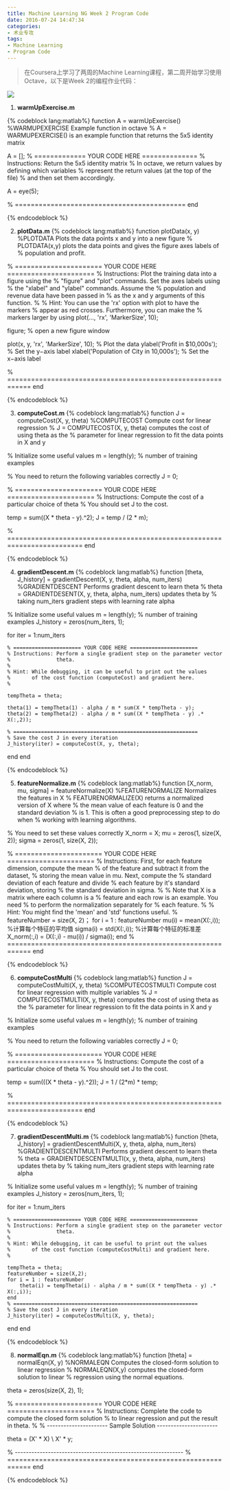 ```yaml
---
title: Machine Learning NG Week 2 Program Code
date: 2016-07-24 14:47:34
categories:
- 术业专攻
tags:
- Machine Learning
- Program Code
---
```

> 在Coursera上学习了两周的Machine Learning课程，第二周开始学习使用Octave，以下是Week 2的编程作业代码：

<!-- more -->
![](http://ww2.sinaimg.cn/large/b36cd9dbgw1f6509l58z1j20zk0m8156.jpg)

1. **warmUpExercise.m**

{% codeblock lang:matlab%}
function A = warmUpExercise()
%WARMUPEXERCISE Example function in octave
%   A = WARMUPEXERCISE() is an example function that returns the 5x5 identity matrix

A = [];
% ============= YOUR CODE HERE ==============
% Instructions: Return the 5x5 identity matrix 
%               In octave, we return values by defining which variables
%               represent the return values (at the top of the file)
%               and then set them accordingly. 

A = eye(5);

% ===========================================
end

{% endcodeblock %}

2. **plotData.m**
{% codeblock lang:matlab%}
function plotData(x, y)
%PLOTDATA Plots the data points x and y into a new figure 
%   PLOTDATA(x,y) plots the data points and gives the figure axes labels of
%   population and profit.

% ====================== YOUR CODE HERE ======================
% Instructions: Plot the training data into a figure using the 
%               "figure" and "plot" commands. Set the axes labels using
%               the "xlabel" and "ylabel" commands. Assume the 
%               population and revenue data have been passed in
%               as the x and y arguments of this function.
%
% Hint: You can use the 'rx' option with plot to have the markers
%       appear as red crosses. Furthermore, you can make the
%       markers larger by using plot(..., 'rx', 'MarkerSize', 10);

figure; % open a new figure window

plot(x, y, 'rx', 'MarkerSize', 10); % Plot the data 
ylabel('Profit in $10,000s'); % Set the y−axis label 
xlabel('Population of City in 10,000s'); % Set the x−axis label
   
% ============================================================
end

{% endcodeblock %}

3. **computeCost.m**
{% codeblock lang:matlab%}
function J = computeCost(X, y, theta)
%COMPUTECOST Compute cost for linear regression
%   J = COMPUTECOST(X, y, theta) computes the cost of using theta as the
%   parameter for linear regression to fit the data points in X and y

% Initialize some useful values
m = length(y); % number of training examples

% You need to return the following variables correctly 
J = 0;

% ====================== YOUR CODE HERE ======================
% Instructions: Compute the cost of a particular choice of theta
%               You should set J to the cost.

temp = sum((X * theta - y).^2);
J = temp / (2 * m);

% =========================================================================
end

{% endcodeblock %}

4. **gradientDescent.m**
{% codeblock lang:matlab%}
function [theta, J_history] = gradientDescent(X, y, theta, alpha, num_iters)
%GRADIENTDESCENT Performs gradient descent to learn theta
%   theta = GRADIENTDESENT(X, y, theta, alpha, num_iters) updates theta by 
%   taking num_iters gradient steps with learning rate alpha

% Initialize some useful values
m = length(y); % number of training examples
J_history = zeros(num_iters, 1);

for iter = 1:num_iters

    % ====================== YOUR CODE HERE ======================
    % Instructions: Perform a single gradient step on the parameter vector
    %               theta. 
    %
    % Hint: While debugging, it can be useful to print out the values
    %       of the cost function (computeCost) and gradient here.
    %

    tempTheta = theta;

    theta(1) = tempTheta(1) - alpha / m * sum(X * tempTheta - y);
    theta(2) = tempTheta(2) - alpha / m * sum((X * tempTheta - y) .* X(:,2));

    % ============================================================
    % Save the cost J in every iteration    
    J_history(iter) = computeCost(X, y, theta);
end
end

{% endcodeblock %}

5. **featureNormalize.m**
{% codeblock lang:matlab%}
function [X_norm, mu, sigma] = featureNormalize(X)
%FEATURENORMALIZE Normalizes the features in X 
%   FEATURENORMALIZE(X) returns a normalized version of X where
%   the mean value of each feature is 0 and the standard deviation
%   is 1. This is often a good preprocessing step to do when
%   working with learning algorithms.

% You need to set these values correctly
X_norm = X;
mu = zeros(1, size(X, 2));
sigma = zeros(1, size(X, 2));

% ====================== YOUR CODE HERE ======================
% Instructions: First, for each feature dimension, compute the mean
%               of the feature and subtract it from the dataset,
%               storing the mean value in mu. Next, compute the 
%               standard deviation of each feature and divide
%               each feature by it's standard deviation, storing
%               the standard deviation in sigma. 
%
%               Note that X is a matrix where each column is a 
%               feature and each row is an example. You need 
%               to perform the normalization separately for 
%               each feature. 
%
% Hint: You might find the 'mean' and 'std' functions useful.
%       
featureNumber = size(X, 2)；
for i = 1 : featureNumber
    mu(i) = mean(X(:,i));   %计算每个特征的平均值
    sigma(i) = std(X(:,i)); %计算每个特征的标准差
    X_norm(:,i) = (X(:,i) - mu(i)) / sigma(i);
end
% ============================================================
end

{% endcodeblock %}

6. **computeCostMulti**
{% codeblock lang:matlab%}
function J = computeCostMulti(X, y, theta)
%COMPUTECOSTMULTI Compute cost for linear regression with multiple variables
%   J = COMPUTECOSTMULTI(X, y, theta) computes the cost of using theta as the
%   parameter for linear regression to fit the data points in X and y

% Initialize some useful values
m = length(y); % number of training examples

% You need to return the following variables correctly 
J = 0;

% ====================== YOUR CODE HERE ======================
% Instructions: Compute the cost of a particular choice of theta
%               You should set J to the cost.

temp = sum(((X * theta - y).^2));
J = 1 / (2*m) * temp;

% =========================================================================
end

{% endcodeblock %}

7. **gradientDescentMulti.m**
{% codeblock lang:matlab%}
function [theta, J_history] = gradientDescentMulti(X, y, theta, alpha, num_iters)
%GRADIENTDESCENTMULTI Performs gradient descent to learn theta
%   theta = GRADIENTDESCENTMULTI(x, y, theta, alpha, num_iters) updates theta by
%   taking num_iters gradient steps with learning rate alpha

% Initialize some useful values
m = length(y); % number of training examples
J_history = zeros(num_iters, 1);

for iter = 1:num_iters

    % ====================== YOUR CODE HERE ======================
    % Instructions: Perform a single gradient step on the parameter vector
    %               theta. 
    %
    % Hint: While debugging, it can be useful to print out the values
    %       of the cost function (computeCostMulti) and gradient here.
    %

    tempTheta = theta;
    featureNumber = size(X,2);
    for i = 1 : featureNumber
        theta(i) = tempTheta(i) - alpha / m * sum((X * tempTheta - y) .* X(:,i));
    end
    % ============================================================
    % Save the cost J in every iteration    
    J_history(iter) = computeCostMulti(X, y, theta);

end
end

{% endcodeblock %}

8. **normalEqn.m**
{% codeblock lang:matlab%}
function [theta] = normalEqn(X, y)
%NORMALEQN Computes the closed-form solution to linear regression 
%   NORMALEQN(X,y) computes the closed-form solution to linear 
%   regression using the normal equations.

theta = zeros(size(X, 2), 1);

% ====================== YOUR CODE HERE ======================
% Instructions: Complete the code to compute the closed form solution
%               to linear regression and put the result in theta.
%
% ---------------------- Sample Solution ----------------------

theta = (X' * X) \ X' * y;

% -------------------------------------------------------------
% ============================================================
end

{% endcodeblock %}